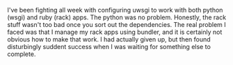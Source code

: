 I've been fighting all week with configuring uwsgi to work with both
python (wsgi) and ruby (rack) apps.  The python was no problem.
Honestly, the rack stuff wasn't too bad once you sort out the
dependencies.  The real problem I faced was that I manage my rack apps
using bundler, and it is certainly not obvious how to make that work.  I
had actually given up, but then found disturbingly suddent success when
I was waiting for something else to complete.
